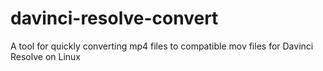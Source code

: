 # davinci-resolve-convert
A tool for quickly converting mp4 files to compatible mov files for Davinci Resolve on Linux
